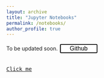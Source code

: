 ```yaml
---
layout: archive
title: "Jupyter Notebooks"
permalink: /notebooks/
author_profile: true
---
```


To be updated soon. <button style="background-color: #FFFFFF; /* Green */
  border: 2px solid #000000;
  color: black;
  padding: 1px 24px;
  text-align: center;
  text-decoration: none;
  display: inline-block;
  font-size: 16px;
  margin: 4px 2px;
  cursor: pointer;
  border-radius: 3px;
  transition: background-color 0.3s;">Github</button>

  
[<kbd> <br>Click me<br> </kbd>](https://example.com)
